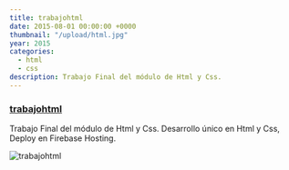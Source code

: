 ```yaml
---
title: trabajohtml
date: 2015-08-01 00:00:00 +0000
thumbnail: "/upload/html.jpg"
year: 2015
categories:
  - html
  - css
description: Trabajo Final del módulo de Html y Css.
---
```


### [trabajohtml](https://trabajohtml-e3b22.firebaseapp.com/)

Trabajo Final del módulo de Html y Css.
Desarrollo único en Html y Css, Deploy en Firebase Hosting.

![trabajohtml](/upload/html.jpg)
